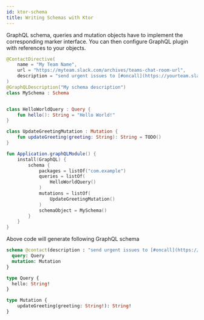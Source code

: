 ```yaml
---
id: ktor-schema
title: Writing Schemas with Ktor
---
```


GraphQL schema, queries and mutation objects have to implement the corresponding marker interface. You can then configure
GraphQL plugin with references to your objects.

```kotlin
@ContactDirective(
    name = "My Team Name",
    url = "https://myteam.slack.com/archives/teams-chat-room-url",
    description = "send urgent issues to [#oncall](https://yourteam.slack.com/archives/oncall)."
)
@GraphQLDescription("My schema description")
class MySchema : Schema


class HelloWorldQuery : Query {
    fun hello(): String = "Hello World!"
}

class UpdateGreetingMutation : Mutation {
    fun updateGreeting(greeting: String): String = TODO()
}

fun Application.graphQLModule() {
    install(GraphQL) {
        schema {
            packages = listOf("com.example")
            queries = listOf(
                HelloWorldQuery()
            )
            mutations = listOf(
                UpdateGreetingMutation()
            )
            schemaObject = MySchema()
        }
    }
}
```

Above code will generate following GraphQL schema

```graphql
schema @contact(description : "send urgent issues to [#oncall](https://yourteam.slack.com/archives/oncall).", name : "My Team Name", url : "https://myteam.slack.com/archives/teams-chat-room-url"){
  query: Query
  mutation: Mutation
}

type Query {
  hello: String!
}

type Mutation {
    updateGreeting(greeting: String!): String!
}
```
